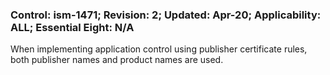 ### Control: ism-1471; Revision: 2; Updated: Apr-20; Applicability: ALL; Essential Eight: N/A
<p>When implementing application control using publisher certificate rules, both publisher names and product names are used.</p>